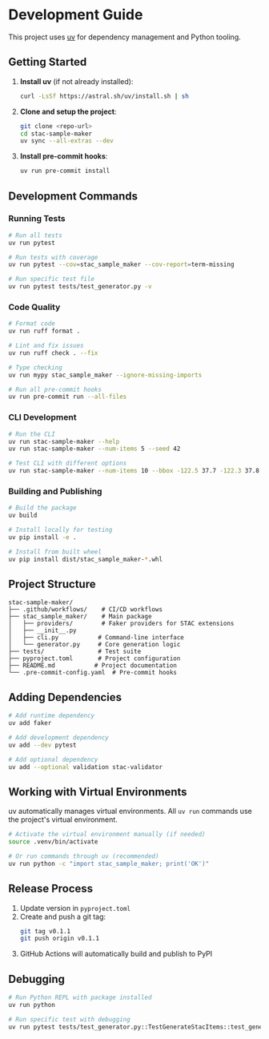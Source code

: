 # Development Guide

This project uses [uv](https://docs.astral.sh/uv/) for dependency management and Python tooling.

## Getting Started

1. **Install uv** (if not already installed):
   ```bash
   curl -LsSf https://astral.sh/uv/install.sh | sh
   ```

2. **Clone and setup the project**:
   ```bash
   git clone <repo-url>
   cd stac-sample-maker
   uv sync --all-extras --dev
   ```

3. **Install pre-commit hooks**:
   ```bash
   uv run pre-commit install
   ```

## Development Commands

### Running Tests
```bash
# Run all tests
uv run pytest

# Run tests with coverage
uv run pytest --cov=stac_sample_maker --cov-report=term-missing

# Run specific test file
uv run pytest tests/test_generator.py -v
```

### Code Quality
```bash
# Format code
uv run ruff format .

# Lint and fix issues
uv run ruff check . --fix

# Type checking
uv run mypy stac_sample_maker --ignore-missing-imports

# Run all pre-commit hooks
uv run pre-commit run --all-files
```

### CLI Development
```bash
# Run the CLI
uv run stac-sample-maker --help
uv run stac-sample-maker --num-items 5 --seed 42

# Test CLI with different options
uv run stac-sample-maker --num-items 10 --bbox -122.5 37.7 -122.3 37.8 --output test.ndjson
```

### Building and Publishing
```bash
# Build the package
uv build

# Install locally for testing
uv pip install -e .

# Install from built wheel
uv pip install dist/stac_sample_maker-*.whl
```

## Project Structure

```
stac-sample-maker/
├── .github/workflows/    # CI/CD workflows
├── stac_sample_maker/    # Main package
│   ├── providers/        # Faker providers for STAC extensions
│   ├── __init__.py
│   ├── cli.py           # Command-line interface
│   └── generator.py     # Core generation logic
├── tests/               # Test suite
├── pyproject.toml       # Project configuration
├── README.md           # Project documentation
└── .pre-commit-config.yaml  # Pre-commit hooks
```

## Adding Dependencies

```bash
# Add runtime dependency
uv add faker

# Add development dependency
uv add --dev pytest

# Add optional dependency
uv add --optional validation stac-validator
```

## Working with Virtual Environments

uv automatically manages virtual environments. All `uv run` commands use the project's virtual environment.

```bash
# Activate the virtual environment manually (if needed)
source .venv/bin/activate

# Or run commands through uv (recommended)
uv run python -c "import stac_sample_maker; print('OK')"
```

## Release Process

1. Update version in `pyproject.toml`
2. Create and push a git tag:
   ```bash
   git tag v0.1.1
   git push origin v0.1.1
   ```
3. GitHub Actions will automatically build and publish to PyPI

## Debugging

```bash
# Run Python REPL with package installed
uv run python

# Run specific test with debugging
uv run pytest tests/test_generator.py::TestGenerateStacItems::test_generate_single_item -v -s
```
